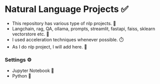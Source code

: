 # Natural Language Projects ✅
- This repository has various type of nlp projects. 📃
- Langchain, rag, QA, ollama, prompts, streamlit, fastapi, faiss, sklearn vectorstore etc. 💬
- I used acceleration techniques whenever possible. ⏱️
- As I do nlp project, I will add here. 📌
### Settings ⚙️
- Jupyter Notebook 📒
- Python 🐍
